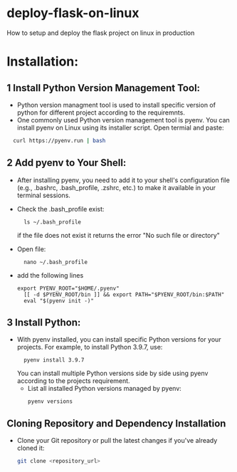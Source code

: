 # deploy-flask-on-linux
How to setup and deploy the flask project on linux in production

# Installation:
## 1 Install Python Version Management Tool:
-	Python version managment tool is used to install specific version of python for different project according to the requiremnts.
-	One commonly used Python version management tool is pyenv. You can install pyenv on Linux using its installer script. Open termial and paste:
  ```sh
    curl https://pyenv.run | bash
 ```
## 2 Add pyenv to Your Shell:
- After installing pyenv, you need to add it to your shell's configuration file (e.g., .bashrc, .bash_profile, .zshrc, etc.) to make it available in your terminal sessions.
- Check the .bash_profile exist:
  ```
    ls ~/.bash_profile
  ```
  if the file does not exist it returns the error "No such file or directory"
- Open file:
  ```
    nano ~/.bash_profile
  ```

- add the following lines
  ```
  export PYENV_ROOT="$HOME/.pyenv"
	[[ -d $PYENV_ROOT/bin ]] && export PATH="$PYENV_ROOT/bin:$PATH"
	eval "$(pyenv init -)"
  ```

## 3 Install Python:
- With pyenv installed, you can install specific Python versions for your projects. For example, to install Python 3.9.7, use:
  ```
    pyenv install 3.9.7
  ```
  You can install multiple Python versions side by side using pyenv according to the projects requirement.
  - List all installed Python versions managed by pyenv:
    ```
    pyenv versions
    ```

## Cloning Repository and Dependency Installation

- Clone your Git repository or pull the latest changes if you've already cloned it:
    ```bash
    git clone <repository_url>
    ```
